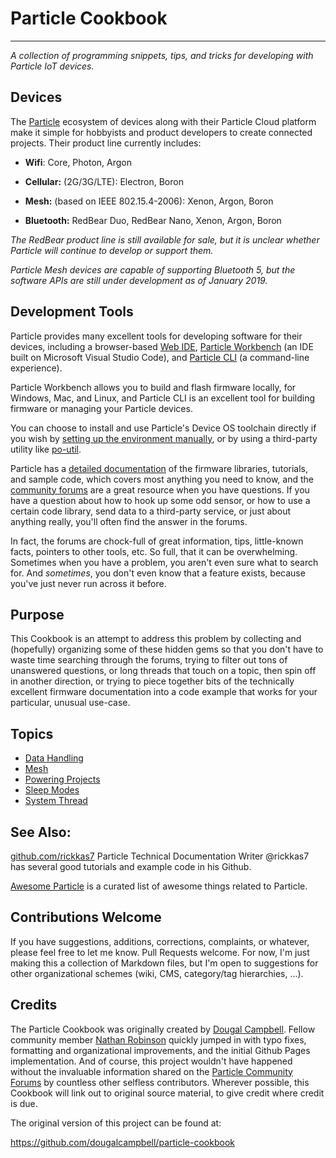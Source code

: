 # Particle Cookbook

* * *

_A collection of programming snippets, tips, and tricks for developing with
Particle IoT devices._

## Devices

The [Particle](https://particle.io/) ecosystem of devices along with their
Particle Cloud platform make it simple for hobbyists and product developers
to create connected projects.  Their product line currently includes:

-   **Wifi**: Core, Photon, Argon

-   **Cellular:** (2G/3G/LTE): Electron, Boron

-   **Mesh:** (based on IEEE 802.15.4-2006): Xenon, Argon, Boron

-   **Bluetooth:** RedBear Duo, RedBear Nano, Xenon, Argon, Boron

_The RedBear product line is still available for sale, but it is unclear
whether Particle will continue to develop or support them._

_Particle Mesh devices are capable of supporting Bluetooth 5, but the
software APIs are still under development as of January 2019._

## Development Tools

Particle provides many excellent tools for developing software for their
devices, including a browser-based [Web IDE](https://build.particle.io/),
[Particle Workbench](https://www.particle.io/workbench) (an IDE built on
Microsoft Visual Studio Code), and [Particle
CLI](https://docs.particle.io/tutorials/developer-tools/cli/) (a
command-line experience).

Particle Workbench allows you to build and flash firmware locally, for
Windows, Mac, and Linux, and Particle CLI is an excellent tool for building
firmware or managing your Particle devices.

You can choose to install and use Particle's Device OS toolchain directly if
you wish by [setting up the environment
manually](https://docs.particle.io/support/particle-tools-faq/local-build/),
or by using a third-party utility like [po-util](https://po-util.com).

Particle has a [detailed
documentation](https://docs.particle.io/reference/device-os/firmware) of the
firmware libraries, tutorials, and sample code, which covers most anything
you need to know, and the [community forums](https://community.particle.io/)
are a great resource when you have questions.  If you have a question about
how to hook up some odd sensor, or how to use a certain code library, send
data to a third-party service, or just about anything really, you'll often
find the answer in the forums.

In fact, the forums are chock-full of great information, tips, little-known
facts, pointers to other tools, etc.  So full, that it can be overwhelming. 
Sometimes when you have a problem, you aren't even sure what to search for. 
And _sometimes_, you don't even know that a feature exists, because you've
just never run across it before.

## Purpose

This Cookbook is an attempt to address this problem by collecting and
(hopefully) organizing some of these hidden gems so that you don't have to
waste time searching through the forums, trying to filter out tons of
unanswered questions, or long threads that touch on a topic, then spin off
in another direction, or trying to piece together bits of the technically
excellent firmware documentation into a code example that works for your
particular, unusual use-case.

## Topics

-   [Data Handling](doc/data-handling.md)
-   [Mesh](doc/mesh.md)
-   [Powering Projects](doc/powering-projects.md)
-   [Sleep Modes](doc/sleep-modes.md)
-   [System Thread](doc/system-thread.md)

## See Also:
[github.com/rickkas7](https://github.com/rickkas7) Particle Technical Documentation Writer @rickkas7 has several good tutorials
and example code in his Github.

[Awesome Particle](https://github.com/particle-iot/awesome-particle) is a curated list of awesome things related to Particle.

## Contributions Welcome

If you have suggestions, additions, corrections, complaints, or whatever,
please feel free to let me know.  Pull Requests welcome.  For now, I'm just
making this a collection of Markdown files, but I'm open to suggestions for
other organizational schemes (wiki, CMS, category/tag hierarchies, ...).

## Credits

The Particle Cookbook was originally created by [Dougal
Campbell](@dougalcampbell).  Fellow community member [Nathan
Robinson](@nrobinson2000) quickly jumped in with typo fixes, formatting and
organizational improvements, and the initial Github Pages implementation. 
And of course, this project wouldn't have happened without the invaluable
information shared on the [Particle Community
Forums](https://community.particle.io/) by countless other selfless
contributors.  Wherever possible, this Cookbook will link out to original
source material, to give credit where credit is due.

The original version of this project can be found at:

https://github.com/dougalcampbell/particle-cookbook

